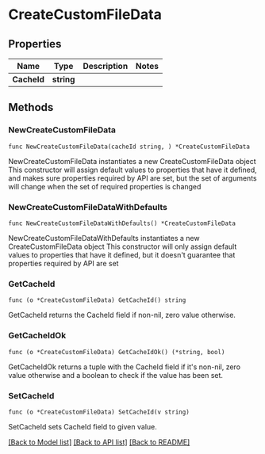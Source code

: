 # CreateCustomFileData

## Properties

Name | Type | Description | Notes
------------ | ------------- | ------------- | -------------
**CacheId** | **string** |  | 

## Methods

### NewCreateCustomFileData

`func NewCreateCustomFileData(cacheId string, ) *CreateCustomFileData`

NewCreateCustomFileData instantiates a new CreateCustomFileData object
This constructor will assign default values to properties that have it defined,
and makes sure properties required by API are set, but the set of arguments
will change when the set of required properties is changed

### NewCreateCustomFileDataWithDefaults

`func NewCreateCustomFileDataWithDefaults() *CreateCustomFileData`

NewCreateCustomFileDataWithDefaults instantiates a new CreateCustomFileData object
This constructor will only assign default values to properties that have it defined,
but it doesn't guarantee that properties required by API are set

### GetCacheId

`func (o *CreateCustomFileData) GetCacheId() string`

GetCacheId returns the CacheId field if non-nil, zero value otherwise.

### GetCacheIdOk

`func (o *CreateCustomFileData) GetCacheIdOk() (*string, bool)`

GetCacheIdOk returns a tuple with the CacheId field if it's non-nil, zero value otherwise
and a boolean to check if the value has been set.

### SetCacheId

`func (o *CreateCustomFileData) SetCacheId(v string)`

SetCacheId sets CacheId field to given value.



[[Back to Model list]](../README.md#documentation-for-models) [[Back to API list]](../README.md#documentation-for-api-endpoints) [[Back to README]](../README.md)



